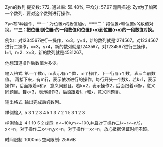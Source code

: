 Zyn的数列
提交数: 772, 通过率: 56.48%, 平均分: 57.97
题目描述:
Zyn为了加密一个数列，要对这个数列进行操作。

Zyn有3种操作，**一：对位置x的数值加y。****二：把位置x和位置y的数值对换。****三：把位置l到位置r的一段数值和位置(l+x)到位置(r+x)的一段数值对换。**

例如：对1234567进行一操作，x=3，y=4，新的数列就是1274567。对1234567进行二操作，x=3，y=4，新的数列就是1243567。对1234567进行三操作，l=1，r=2，x=3，新的数列就是4531267。

他想知道操作后数值为多少。

输入格式:
第一个数n，m表示有n个数，m个操作，下一行有n个数，表示当前数值。
再接下来，有m行，表示依次进行的操作。每行开头一个数k，若k=1，表示操作1，后面跟着x和y，意义同题目。若k=2，表示操作2，后面跟着x和y，意义同题目。若k=3，表示操作3，后面跟着l、r和x，意义同题目。

输出格式:
输出完成后的数列。

样例输入:
5 3
1 2 3 4 5
1 3 7
2 1 5
3 1 2 3

样例输出:
4 1 10 5 2
提示:
n<=100,m<=100,并且对于操作三l<=r<=n/2，x<=n，对于操作二x<=n,y<=n，对于操作一x<=n，放心数据保证时间不超。

时间限制: 1000ms
空间限制: 256MB